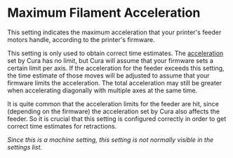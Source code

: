 Maximum Filament Acceleration
====
This setting indicates the maximum acceleration that your printer's feeder motors handle, according to the printer's firmware.

This setting is only used to obtain correct time estimates. The [acceleration](../speed/acceleration_print.md) set by Cura has no limit, but Cura will assume that your firmware sets a certain limit per axis. If the acceleration for the feeder exceeds this setting, the time estimate of those moves will be adjusted to assume that your firmware limits the acceleration. The total acceleration may still be greater when accelerating diagonally with multiple axes at the same time.

It is quite common that the acceleration limits for the feeder are hit, since (depending on the firmware) the acceleration set by Cura also affects the feeder. So it is crucial that this setting is configured correctly in order to get correct time estimates for retractions.

*Since this is a machine setting, this setting is not normally visible in the settings list.*